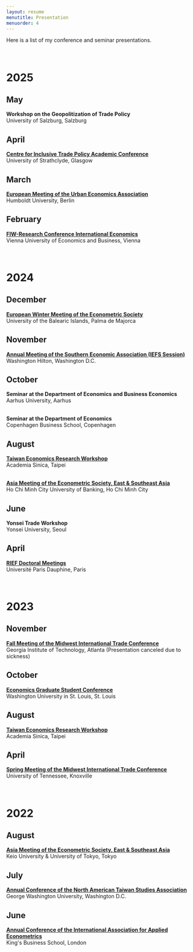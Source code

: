 ```yaml
---
layout: resume
menutitle: Presentation
menuorder: 4
---
```


Here is a list of my conference and seminar presentations. <br> <br> <br>

# 2025

## May
**Workshop on the Geopolitization of Trade Policy**\
University of Salzburg, Salzburg 

## April
<a href="https://citp.ac.uk/academic-conference-2025" target="_blank">**Centre for Inclusive Trade Policy Academic Conference**</a>\
University of Strathclyde, Glasgow

## March
<a href="https://urbaneconomics.org/meetings/emuea2025/" target="_blank">**European Meeting of the Urban Economics Association**</a>\
Humboldt University, Berlin 

## February
<a href="https://www.fiw.ac.at/en/event/17-fiw-research-conference-international-economics/" target="_blank">**FIW-Research Conference International Economics**</a>\
Vienna University of Economics and Business, Vienna <br> <br> <br>

# 2024

## December
<a href="https://www.econometricsociety.org/regional-activities/schedule/2024/12/16/2024-European-Winter-Meeting-Palma-de-Majorca-Spain" target="_blank">**European Winter Meeting of the Econometric Society**</a>\
University of the Balearic Islands, Palma de Majorca

## November
<a href="https://southerneconomic.org/conference/" target="_blank">**Annual Meeting of the Southern Economic Association (IEFS Session)**</a>\
Washington Hilton, Washington D.C.

## October
**Seminar at the Department of Economics and Business Economics**\
Aarhus University, Aarhus <br> <br>

**Seminar at the Department of Economics**\
Copenhagen Business School, Copenhagen

## August
<a href="https://www.econ.sinica.edu.tw/summer2024" target="_blank">**Taiwan Economics Research Workshop**</a>\
Academia Sinica, Taipei <br> <br>

<a href="https://ames2024.sciencesconf.org/" target="_blank">**Asia Meeting of the Econometric Society, East & Southeast Asia**</a>\
Ho Chi Minh City University of Banking, Ho Chi Minh City

## June
**Yonsei Trade Workshop**\
Yonsei University, Seoul

## April
<a href="https://sites.google.com/site/riefnetwork/home" target="_blank">**RIEF Doctoral Meetings**</a>\
Université Paris Dauphine, Paris <br> <br> <br>

# 2023

## November
<a href="https://econ.gatech.edu/midwest-economics-conference" target="_blank">**Fall Meeting of the Midwest International Trade Conference**</a>\
Georgia Institute of Technology, Atlanta  (Presentation canceled due to sickness)

## October
<a href="https://sites.wustl.edu/egsc/" target="_blank">**Economics Graduate Student Conference**</a>\
Washington University in St. Louis, St. Louis

## August
<a href="https://www.econ.sinica.edu.tw/summer2023" target="_blank">**Taiwan Economics Research Workshop**</a>\
Academia Sinica, Taipei

## April
<a href="https://haslam.utk.edu/midwest-economics-conference/" target="_blank">**Spring Meeting of the Midwest International Trade Conference**</a>\
University of Tennessee, Knoxville <br> <br> <br>

# 2022

## August
<a href="https://ies.keio.ac.jp/ames2022/" target="_blank">**Asia Meeting of the Econometric Society, East & Southeast Asia**</a>\
Keio University & University of Tokyo, Tokyo

## July
<a href="https://www.na-tsa.org/" target="_blank">**Annual Conference of the North American Taiwan Studies Association**</a>\
George Washington University, Washington D.C.

## June
<a href="https://iaae2022.org/" target="_blank">**Annual Conference of the International Association for Applied Econometrics**</a>\
King's Business School, London

